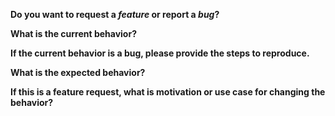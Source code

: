 <!-- Please don't delete this template -->
<!-- Before creating an issue please make sure you are using the latest version of vuex-persistedstate. -->

**Do you want to request a *feature* or report a *bug*?**

**What is the current behavior?**

**If the current behavior is a bug, please provide the steps to reproduce.**

<!--
  A great way to do this is to provide your Vuex setup via a runnable JSFiddle.
  You can use https://jsfiddle.net/robinvdvleuten/wmf8zvf8/ as a base for this.
-->

**What is the expected behavior?**

**If this is a feature request, what is motivation or use case for changing the behavior?**
